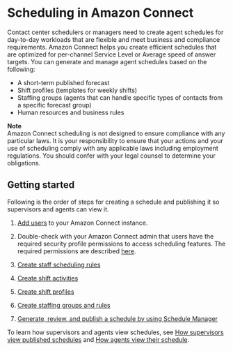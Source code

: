 # Scheduling in Amazon Connect<a name="scheduling"></a>

Contact center schedulers or managers need to create agent schedules for day\-to\-day workloads that are flexible and meet business and compliance requirements\. Amazon Connect helps you create efficient schedules that are optimized for per\-channel Service Level or Average speed of answer targets\. You can generate and manage agent schedules based on the following: 
+ A short\-term published forecast
+ Shift profiles \(templates for weekly shifts\)
+ Staffing groups \(agents that can handle specific types of contacts from a specific forecast group\)
+ Human resources and business rules

**Note**  
Amazon Connect scheduling is not designed to ensure compliance with any particular laws\. It is your responsibility to ensure that your actions and your use of scheduling comply with any applicable laws including employment regulations\. You should confer with your legal counsel to determine your obligations\.

## Getting started<a name="getting-started-scheduling"></a>

Following is the order of steps for creating a schedule and publishing it so supervisors and agents can view it\.

1. [Add users](user-management.md) to your Amazon Connect instance\.

1. Double\-check with your Amazon Connect admin that users have the required security profile permissions to access scheduling features\. The required permissions are described [here](required-optimization-permissions.md)\.

1. [Create staff scheduling rules](scheduling-create-staff-rules.md)

1. [Create shift activities](scheduling-create-shift-activities.md)

1. [Create shift profiles](scheduling-create-shift-profiles.md)

1. [Create staffing groups and rules](scheduling-create-staffing-groups.md)

1. [Generate, review, and publish a schedule by using Schedule Manager](scheduling-publish-schedule.md)

To learn how supervisors and agents view schedules, see [How supervisors view published schedules](scheduling-view-schedule-supervisors.md) and [How agents view their schedule](scheduling-view-schedule-staff.md)\. 